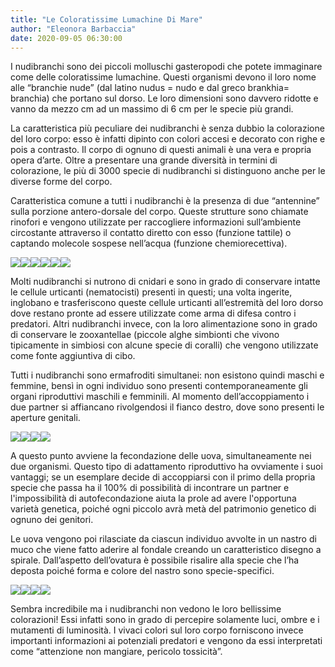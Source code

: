 ```yaml
---
title: "Le Coloratissime Lumachine Di Mare"
author: "Eleonora Barbaccia"
date: 2020-09-05 06:30:00
---
```


I nudibranchi sono dei piccoli molluschi gasteropodi che potete immaginare come delle coloratissime lumachine. Questi organismi devono il loro nome alle “branchie nude” (dal latino nudus = nudo e dal greco brankhia= branchia) che portano sul dorso. Le loro dimensioni sono davvero ridotte e vanno da mezzo cm ad un massimo di 6 cm per le specie più grandi.

La caratteristica più peculiare dei nudibranchi è senza dubbio la colorazione del loro corpo: esso è infatti dipinto con colori accesi e decorato con righe e pois a contrasto. Il corpo di ognuno di questi animali è una vera e propria opera d’arte. Oltre a presentare una grande diversità in termini di colorazione, le più di 3000 specie di nudibranchi si distinguono anche per le diverse forme del corpo.

Caratteristica comune a tutti i nudibranchi è la presenza di due “antennine” sulla porzione antero-dorsale del corpo. Queste strutture sono chiamate rinofori e vengono utilizzate per raccogliere informazioni sull’ambiente circostante attraverso il contatto diretto con esso (funzione tattile) o captando molecole sospese nell’acqua (funzione chemiorecettiva).

![](http://static.wixstatic.com/media/b04324_40a288e380f64d8fb71f399fdfaac5c9~mv2.png)![](http://static.wixstatic.com/media/b04324_990429d368da435b8b3f5feb7c848c93~mv2.png)![](http://static.wixstatic.com/media/b04324_f809cfdbac7347b187f6ce1d3015855e~mv2.png)![](http://static.wixstatic.com/media/b04324_007c45493fea4890a190f65856761c19~mv2.jpg)![](http://static.wixstatic.com/media/b04324_5cd6b29d2e8d4aa586473c7c610443f0~mv2.png)![](http://static.wixstatic.com/media/b04324_fcf3b55fa65d4ba3b1c05fb3236d6511~mv2.png)

Molti nudibranchi si nutrono di cnidari e sono in grado di conservare intatte le cellule urticanti (nematocisti) presenti in questi; una volta ingerite, inglobano e trasferiscono queste cellule urticanti all’estremità del loro dorso dove restano pronte ad essere utilizzate come arma di difesa contro i predatori. Altri nudibranchi invece, con la loro alimentazione sono in grado di conservare le zooxantellae (piccole alghe simbionti che vivono tipicamente in simbiosi con alcune specie di coralli) che vengono utilizzate come fonte aggiuntiva di cibo.

Tutti i nudibranchi sono ermafroditi simultanei: non esistono quindi maschi e femmine, bensì in ogni individuo sono presenti contemporaneamente gli organi riproduttivi maschili e femminili. Al momento dell’accoppiamento i due partner si affiancano rivolgendosi il fianco destro, dove sono presenti le aperture genitali.

![](http://static.wixstatic.com/media/b04324_245d44b80e054baca5ab4d2a63cebac3~mv2.png)![](http://static.wixstatic.com/media/b04324_632f0cb836f14c399da346207f4bafaf~mv2.png)![](http://static.wixstatic.com/media/b04324_f8d4ceb6ec5d40e38e1633edc00587ef~mv2.png)![](http://static.wixstatic.com/media/b04324_df32f3825c9c44a593a5cf5dfcb34db0~mv2.jpg)

A questo punto avviene la fecondazione delle uova, simultaneamente nei due organismi. Questo tipo di adattamento riproduttivo ha ovviamente i suoi vantaggi; se un esemplare decide di accoppiarsi con il primo della propria specie che passa ha il 100% di possibilità di incontrare un partner e l'impossibilità di autofecondazione aiuta la prole ad avere l'opportuna varietà genetica, poiché ogni piccolo avrà metà del patrimonio genetico di ognuno dei genitori.

Le uova vengono poi rilasciate da ciascun individuo avvolte in un nastro di muco che viene fatto aderire al fondale creando un caratteristico disegno a spirale. Dall’aspetto dell’ovatura è possibile risalire alla specie che l’ha deposta poiché forma e colore del nastro sono specie-specifici.

![](http://static.wixstatic.com/media/b04324_b2d1791f0b9e40fd860797e841ac2783~mv2.jpg)![](http://static.wixstatic.com/media/b04324_9a4af69c892647a0b2f94d658cd3c8ab~mv2.png)![](http://static.wixstatic.com/media/b04324_bc92f51734c74fe68b23934638a4f0e7~mv2.png)![](http://static.wixstatic.com/media/b04324_67fb63ee3ed54fc08b6c5a9cf58f7ccb~mv2.png)

Sembra incredibile ma i nudibranchi non vedono le loro bellissime colorazioni! Essi infatti sono in grado di percepire solamente luci, ombre e i mutamenti di luminosità. I vivaci colori sul loro corpo forniscono invece importanti informazioni ai potenziali predatori e vengono da essi interpretati come “attenzione non mangiare, pericolo tossicità”.